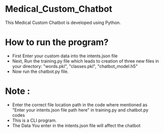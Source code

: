 # Medical_Custom_Chatbot

This Medical Custom Chatbot is developed using Python.

# How to run the program?
- First Enter your custom data into the intents.json file
- Next, Run the training.py file which leads to creation of three new files in your directory: "words.pkl", "classes.pkl", "chatbot_model.h5"
- Now run the chatbot.py file. 

# Note :
- Enter the correct file location path in the code where mentioned as "Enter your intents.json file path here" in training.py and chatbot.py codes
- This is a CLI program.
- The Data You enter in the intents.json file will affect the chatbot
